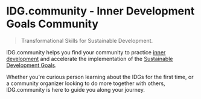 # IDG.community - Inner Development Goals Community

> Transformational Skills for Sustainable Development.

IDG.community helps you find your community to practice [inner development](https://www.innerdevelopmentgoals.org) and accelerate the implementation of the [Sustainable Development Goals](https://www.undp.org/sustainable-development-goals).

Whether you're curious person learning about the IDGs for the first time, or a community organizer looking to do more together with others, IDG.community is here to guide you along your journey.
